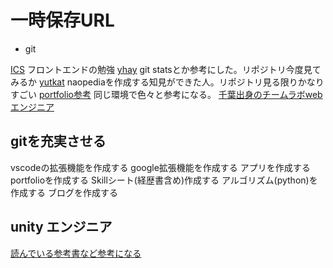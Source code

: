 # 一時保存URL

- git

[ICS](https://github.com/ics-creative) フロントエンドの勉強
[yhay](https://github.com/yhay81?tab=overview&from=2021-08-01&to=2021-08-28) git statsとか参考にした。リポジトリ今度見てみるか
[yutkat](https://github.com/yutkat/katapedia) naopediaを作成する知見ができた人。リポジトリ見る限りかなりすごい
[portfolio参考](https://github.com/mya-ake/portfolio) 同じ環境で色々と参考になる。
[千葉出身のチームラボwebエンジニア](https://github.com/lollipop-onl)

## gitを充実させる

vscodeの拡張機能を作成する
google拡張機能を作成する
アプリを作成する
portfolioを作成する
Skillシート(経歴書含め)作成する
アルゴリズム(python)を作成する
ブログを作成する

## unity エンジニア

[読んでいる参考書など参考になる](https://r-ngtm.hatenablog.com/entry/2020/12/31/233335)


